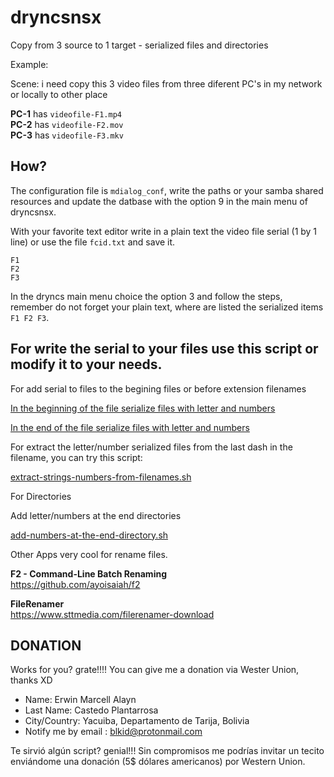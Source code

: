 # dryncsnsx
Copy from 3 source to 1 target - serialized files and directories

Example:

Scene: i need copy this 3 video files from three diferent PC's in my network or locally to other place

**PC-1** has `videofile-F1.mp4`\
**PC-2** has `videofile-F2.mov`\
**PC-3** has `videofile-F3.mkv`

## How?

The configuration file is `mdialog_conf`, write the paths or your samba shared resources and update the datbase with the option 9 in the main menu of dryncsnsx.

With your favorite text editor write in a plain text the video file serial (1 by 1 line) or use the file `fcid.txt` and save it.

    F1
    F2
    F3

In the dryncs main menu choice the option 3 and follow the steps, remember do not forget your plain text, where are listed the serialized items `F1 F2 F3`.

## For write the serial to your files use this script or modify it to your needs.

For add serial to files to the begining files or before extension filenames

[In the beginning of the file serialize files with letter and numbers](https://github.com/ekardian/scripts-in-bash/blob/main/scripts/add-numbers-before-filename.sh)

[In the end of the file serialize files with letter and numbers](https://github.com/ekardian/scripts-in-bash/blob/main/scripts/add-numbers-before-extension.sh)

For extract the letter/number serialized files from the last dash in the filename, you can try this script:

[extract-strings-numbers-from-filenames.sh](https://github.com/ekardian/scripts-in-bash/blob/main/scripts/extract-strings-numbers-from-filenames.sh)

For Directories

Add letter/numbers at the end directories

[add-numbers-at-the-end-directory.sh](https://github.com/ekardian/scripts-in-bash/blob/main/scripts/add-numbers-at-the-end-directory.sh)

Other Apps very cool for rename files.

**F2 - Command-Line Batch Renaming**\
https://github.com/ayoisaiah/f2

**FileRenamer**\
https://www.sttmedia.com/filerenamer-download

DONATION
--------
Works for you? grate!!!! You can give me a donation via Wester Union, thanks XD

- Name: Erwin Marcell Alayn
- Last Name: Castedo Plantarrosa
- City/Country: Yacuiba, Departamento de Tarija, Bolivia
- Notify me by email : blkid@protonmail.com

Te sirvió algún script? genial!!!  Sin compromisos me podrías invitar un tecito enviándome una donación (5$ dólares americanos) por Western Union.
